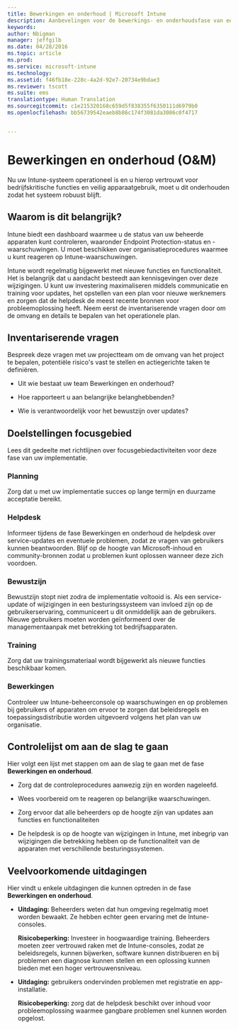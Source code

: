```yaml
---
title: Bewerkingen en onderhoud | Microsoft Intune
description: Aanbevelingen voor de bewerkings- en onderhoudsfase van een Intune-implementatie.
keywords: 
author: Nbigman
manager: jeffgilb
ms.date: 04/28/2016
ms.topic: article
ms.prod: 
ms.service: microsoft-intune
ms.technology: 
ms.assetid: f46fb18e-228c-4a2d-92e7-20734e9bdae3
ms.reviewer: tscott
ms.suite: ems
translationtype: Human Translation
ms.sourcegitcommit: c1e215320168c659d5f838355f6350111d6979b0
ms.openlocfilehash: bb56739542eaeb8b86c174f3081da3086c0f4717


---
```


# Bewerkingen en onderhoud (O&M)
Nu uw Intune-systeem operationeel is en u hierop vertrouwt voor bedrijfskritische functies en veilig apparaatgebruik, moet u dit onderhouden zodat het systeem robuust blijft.

## Waarom is dit belangrijk?
Intune biedt een dashboard waarmee u de status van uw beheerde apparaten kunt controleren, waaronder Endpoint Protection-status en -waarschuwingen. U moet beschikken over organisatieprocedures waarmee u kunt reageren op Intune-waarschuwingen.

Intune wordt regelmatig bijgewerkt met nieuwe functies en functionaliteit. Het is belangrijk dat u aandacht besteedt aan kennisgevingen over deze wijzigingen.
U kunt uw investering maximaliseren middels communicatie en training voor updates, het opstellen van een plan voor nieuwe werknemers en zorgen dat de helpdesk de meest recente bronnen voor probleemoplossing heeft.
Neem eerst de inventariserende vragen door om de omvang en details te bepalen van het operationele plan.

## Inventariserende vragen
Bespreek deze vragen met uw projectteam om de omvang van het project te bepalen, potentiële risico's vast te stellen en actiegerichte taken te definiëren.

-   Uit wie bestaat uw team Bewerkingen en onderhoud?

-   Hoe rapporteert u aan belangrijke belanghebbenden?

-   Wie is verantwoordelijk voor het bewustzijn over updates?

## Doelstellingen focusgebied
Lees dit gedeelte met richtlijnen over focusgebiedactiviteiten voor deze fase van uw implementatie.

### Planning
Zorg dat u met uw implementatie succes op lange termijn en duurzame acceptatie bereikt.

### Helpdesk
Informeer tijdens de fase Bewerkingen en onderhoud de helpdesk over service-updates en eventuele problemen, zodat ze vragen van gebruikers kunnen beantwoorden. Blijf op de hoogte van Microsoft-inhoud en community-bronnen zodat u problemen kunt oplossen wanneer deze zich voordoen.

### Bewustzijn
Bewustzijn stopt niet zodra de implementatie voltooid is. Als een service-update of wijzigingen in een besturingssysteem van invloed zijn op de gebruikerservaring, communiceert u dit onmiddellijk aan de gebruikers. Nieuwe gebruikers moeten worden geïnformeerd over de managementaanpak met betrekking tot bedrijfsapparaten.

### Training
Zorg dat uw trainingsmateriaal wordt bijgewerkt als nieuwe functies beschikbaar komen.

### Bewerkingen
Controleer uw Intune-beheerconsole op waarschuwingen en op problemen bij gebruikers of apparaten om ervoor te zorgen dat beleidsregels en toepassingsdistributie worden uitgevoerd volgens het plan van uw organisatie.

## Controlelijst om aan de slag te gaan
Hier volgt een lijst met stappen om aan de slag te gaan met de fase **Bewerkingen en onderhoud**.

-   Zorg dat de controleprocedures aanwezig zijn en worden nageleefd.

-   Wees voorbereid om te reageren op belangrijke waarschuwingen.

-   Zorg ervoor dat alle beheerders op de hoogte zijn van updates aan functies en functionaliteiten

-   De helpdesk is op de hoogte van wijzigingen in Intune, met inbegrip van wijzigingen die betrekking hebben op de functionaliteit van de apparaten met verschillende besturingssystemen.

## Veelvoorkomende uitdagingen
Hier vindt u enkele uitdagingen die kunnen optreden in de fase **Bewerkingen en onderhoud**.

-   **Uitdaging:** Beheerders weten dat hun omgeving regelmatig moet worden bewaakt. Ze hebben echter geen ervaring met de Intune-consoles.

    **Risicobeperking:** Investeer in hoogwaardige training. Beheerders moeten zeer vertrouwd raken met de Intune-consoles, zodat ze beleidsregels, kunnen bijwerken, software kunnen distribueren en bij problemen een diagnose kunnen stellen en een oplossing kunnen bieden met een hoger vertrouwensniveau.

-   **Uitdaging:** gebruikers ondervinden problemen met registratie en app-installatie.

    **Risicobeperking:** zorg dat de helpdesk beschikt over inhoud voor probleemoplossing waarmee gangbare problemen snel kunnen worden opgelost.



<!--HONumber=Jul16_HO3-->


